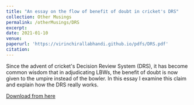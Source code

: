```yaml
---
title: "An essay on the flow of benefit of doubt in cricket's DRS"
collection: Other Musings
permalink: /otherMusings/DRS
excerpt:
date: 2021-01-10
venue: 
paperurl: 'https://virinchirallabhandi.github.io/pdfs/DRS.pdf'
citation:
---
```

Since the advent of cricket's Decision Review System (DRS), it has become common wisdom that in adjudicating LBWs, the benefit of doubt is now given to the umpire instead of the bowler. In this essay I examine this claim and explain how the DRS really works.

[Download from here](http://virinchirallabhandi.github.io/pdfs/DRS.pdf)

